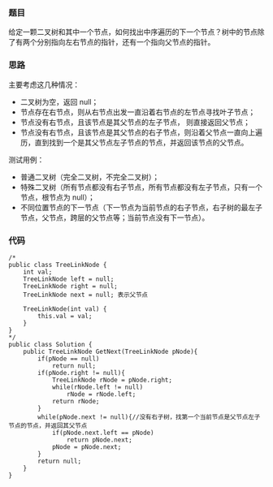 ### 题目
给定一颗二叉树和其中一个节点，如何找出中序遍历的下一个节点？树中的节点除了有两个分别指向左右节点的指针，还有一个指向父节点的指针。

### 思路
主要考虑这几种情况：

   - 二叉树为空，返回 null；
   - 节点存在右节点，则从右节点出发一直沿着右节点的左节点寻找叶子节点；
   - 节点没有右节点，且该节点是其父节点的左子节点， 则直接返回父节点；
   - 节点没有右节点，且该节点是其父节点的右子节点，则沿着父节点一直向上遍历，直到找到一个是其父节点左子节点的节点，并返回该节点的父节点。 

测试用例：

   - 普通二叉树（完全二叉树，不完全二叉树）；
   - 特殊二叉树（所有节点都没有右子节点，所有节点都没有左子节点，只有一个节点，根节点为 null）；
   - 不同位置节点的下一节点（下一节点为当前节点的右子节点，右子树的最左子节点，父节点，跨层的父节点等；当前节点没有下一节点）。

### 代码
```
/*
public class TreeLinkNode {
    int val;
    TreeLinkNode left = null;
    TreeLinkNode right = null;
    TreeLinkNode next = null; 表示父节点

    TreeLinkNode(int val) {
        this.val = val;
    }
}
*/
public class Solution {
    public TreeLinkNode GetNext(TreeLinkNode pNode){
		if(pNode == null)
			return null;
		if(pNode.right != null){
			TreeLinkNode rNode = pNode.right;
			while(rNode.left != null)
				rNode = rNode.left;
			return rNode;
		}
		while(pNode.next != null){//没有右子树，找第一个当前节点是父节点左子节点的节点，并返回其父节点
			if(pNode.next.left == pNode)
				return pNode.next;
			pNode = pNode.next;
		}
		return null;	
	}
}
```